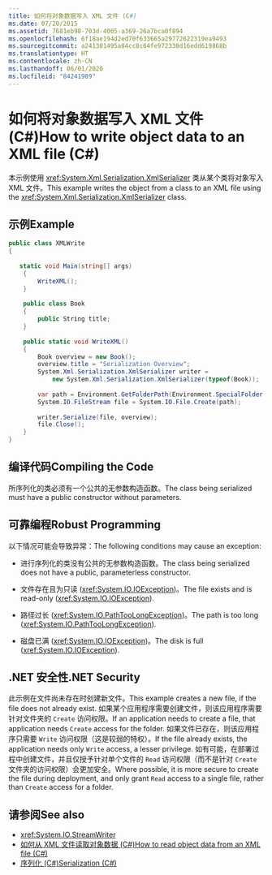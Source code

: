 ```yaml
---
title: 如何将对象数据写入 XML 文件 (C#)
ms.date: 07/20/2015
ms.assetid: 7681eb98-703d-4005-a369-26a7bca0f894
ms.openlocfilehash: 6f18ae194d2ed70f633665a29772622319ea9493
ms.sourcegitcommit: a241301495a84cc8c64fe972330d16edd619868b
ms.translationtype: HT
ms.contentlocale: zh-CN
ms.lasthandoff: 06/01/2020
ms.locfileid: "84241989"
---
```

# <a name="how-to-write-object-data-to-an-xml-file-c"></a><span data-ttu-id="d7126-102">如何将对象数据写入 XML 文件 (C#)</span><span class="sxs-lookup"><span data-stu-id="d7126-102">How to write object data to an XML file (C#)</span></span>
<span data-ttu-id="d7126-103">本示例使用 <xref:System.Xml.Serialization.XmlSerializer> 类从某个类将对象写入 XML 文件。</span><span class="sxs-lookup"><span data-stu-id="d7126-103">This example writes the object from a class to an XML file using the <xref:System.Xml.Serialization.XmlSerializer> class.</span></span>  
  
## <a name="example"></a><span data-ttu-id="d7126-104">示例</span><span class="sxs-lookup"><span data-stu-id="d7126-104">Example</span></span>  
  
```csharp  
public class XMLWrite  
{  
  
   static void Main(string[] args)  
    {  
        WriteXML();  
    }  
  
    public class Book  
    {  
        public String title;
    }  
  
    public static void WriteXML()  
    {  
        Book overview = new Book();  
        overview.title = "Serialization Overview";  
        System.Xml.Serialization.XmlSerializer writer =
            new System.Xml.Serialization.XmlSerializer(typeof(Book));  
  
        var path = Environment.GetFolderPath(Environment.SpecialFolder.MyDocuments) + "//SerializationOverview.xml";  
        System.IO.FileStream file = System.IO.File.Create(path);  
  
        writer.Serialize(file, overview);  
        file.Close();  
    }  
}  
```  
  
## <a name="compiling-the-code"></a><span data-ttu-id="d7126-105">编译代码</span><span class="sxs-lookup"><span data-stu-id="d7126-105">Compiling the Code</span></span>  
 <span data-ttu-id="d7126-106">所序列化的类必须有一个公共的无参数构造函数。</span><span class="sxs-lookup"><span data-stu-id="d7126-106">The class being serialized must have a public constructor without parameters.</span></span>  
  
## <a name="robust-programming"></a><span data-ttu-id="d7126-107">可靠编程</span><span class="sxs-lookup"><span data-stu-id="d7126-107">Robust Programming</span></span>  
 <span data-ttu-id="d7126-108">以下情况可能会导致异常：</span><span class="sxs-lookup"><span data-stu-id="d7126-108">The following conditions may cause an exception:</span></span>  
  
- <span data-ttu-id="d7126-109">进行序列化的类没有公共的无参数构造函数。</span><span class="sxs-lookup"><span data-stu-id="d7126-109">The class being serialized does not have a public, parameterless constructor.</span></span>  
  
- <span data-ttu-id="d7126-110">文件存在且为只读 (<xref:System.IO.IOException>)。</span><span class="sxs-lookup"><span data-stu-id="d7126-110">The file exists and is read-only (<xref:System.IO.IOException>).</span></span>  
  
- <span data-ttu-id="d7126-111">路径过长 (<xref:System.IO.PathTooLongException>)。</span><span class="sxs-lookup"><span data-stu-id="d7126-111">The path is too long (<xref:System.IO.PathTooLongException>).</span></span>  
  
- <span data-ttu-id="d7126-112">磁盘已满 (<xref:System.IO.IOException>)。</span><span class="sxs-lookup"><span data-stu-id="d7126-112">The disk is full (<xref:System.IO.IOException>).</span></span>  
  
## <a name="net-security"></a><span data-ttu-id="d7126-113">.NET 安全性</span><span class="sxs-lookup"><span data-stu-id="d7126-113">.NET Security</span></span>  
 <span data-ttu-id="d7126-114">此示例在文件尚未存在时创建新文件。</span><span class="sxs-lookup"><span data-stu-id="d7126-114">This example creates a new file, if the file does not already exist.</span></span> <span data-ttu-id="d7126-115">如果某个应用程序需要创建文件，则该应用程序需要针对文件夹的 `Create` 访问权限。</span><span class="sxs-lookup"><span data-stu-id="d7126-115">If an application needs to create a file, that application needs `Create` access for the folder.</span></span> <span data-ttu-id="d7126-116">如果文件已存在，则该应用程序只需要 `Write` 访问权限（这是较弱的特权）。</span><span class="sxs-lookup"><span data-stu-id="d7126-116">If the file already exists, the application needs only `Write` access, a lesser privilege.</span></span> <span data-ttu-id="d7126-117">如有可能，在部署过程中创建文件，并且仅授予针对单个文件的 `Read` 访问权限（而不是针对 `Create` 文件夹的访问权限）会更加安全。</span><span class="sxs-lookup"><span data-stu-id="d7126-117">Where possible, it is more secure to create the file during deployment, and only grant `Read` access to a single file, rather than `Create` access for a folder.</span></span>  
  
## <a name="see-also"></a><span data-ttu-id="d7126-118">请参阅</span><span class="sxs-lookup"><span data-stu-id="d7126-118">See also</span></span>

- <xref:System.IO.StreamWriter>
- [<span data-ttu-id="d7126-119">如何从 XML 文件读取对象数据 (C#)</span><span class="sxs-lookup"><span data-stu-id="d7126-119">How to read object data from an XML file (C#)</span></span>](./how-to-read-object-data-from-an-xml-file.md)
- [<span data-ttu-id="d7126-120">序列化 (C#)</span><span class="sxs-lookup"><span data-stu-id="d7126-120">Serialization (C#)</span></span>](./index.md)
